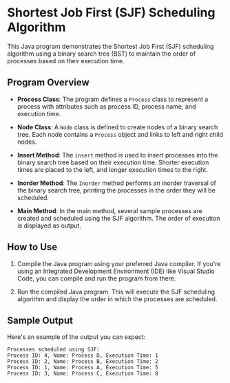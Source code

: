 # Shortest Job First (SJF) Scheduling Algorithm

This Java program demonstrates the Shortest Job First (SJF) scheduling algorithm using a binary search tree (BST) to maintain the order of processes based on their execution time.

## Program Overview

- **Process Class**: The program defines a `Process` class to represent a process with attributes such as process ID, process name, and execution time.

- **Node Class**: A `Node` class is defined to create nodes of a binary search tree. Each node contains a `Process` object and links to left and right child nodes.

- **Insert Method**: The `insert` method is used to insert processes into the binary search tree based on their execution time. Shorter execution times are placed to the left, and longer execution times to the right.

- **Inorder Method**: The `Inorder` method performs an inorder traversal of the binary search tree, printing the processes in the order they will be scheduled.

- **Main Method**: In the main method, several sample processes are created and scheduled using the SJF algorithm. The order of execution is displayed as output.

## How to Use

1. Compile the Java program using your preferred Java compiler. If you're using an Integrated Development Environment (IDE) like Visual Studio Code, you can compile and run the program from there.

2. Run the compiled Java program. This will execute the SJF scheduling algorithm and display the order in which the processes are scheduled.

## Sample Output

Here's an example of the output you can expect:

```plaintext
Processes scheduled using SJF:
Process ID: 4, Name: Process D, Execution Time: 1
Process ID: 2, Name: Process B, Execution Time: 2
Process ID: 1, Name: Process A, Execution Time: 5
Process ID: 3, Name: Process C, Execution Time: 8
